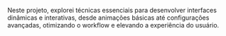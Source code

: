 Neste projeto, explorei técnicas essenciais para desenvolver interfaces dinâmicas e interativas, desde animações básicas até configurações avançadas, otimizando o workflow e elevando a experiência do usuário.

